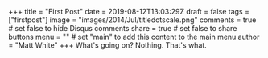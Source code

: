 +++
title = "First Post"
date = 2019-08-12T13:03:29Z
draft = false
tags = ["firstpost"]
image = "images/2014/Jul/titledotscale.png"
comments = true     # set false to hide Disqus comments
share = true        # set false to share buttons
menu = ""           # set "main" to add this content to the main menu
author =  "Matt White"
+++
What's going on? Nothing. That's what.

